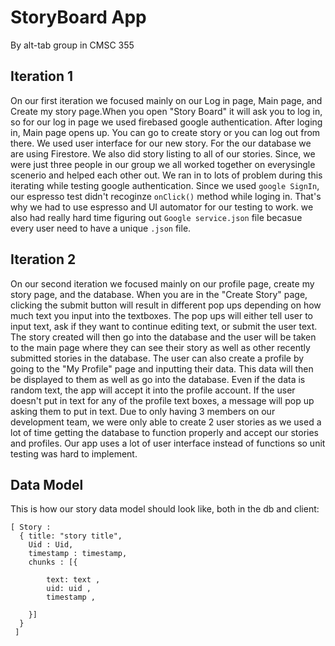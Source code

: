 # StoryBoard App

By alt-tab group in CMSC 355

## Iteration 1

On our first iteration we focused mainly on our Log in page, Main page, and Create my story page.When you open "Story Board" it will ask you to log in, so for our log in page we used firebased google authentication. After loging in, Main page opens up. You can go to create story or you can log out from there. We used user interface for our new story. For the our database we are using Firestore. We also did story listing to all of our stories. Since, we were just three people in our group we all worked together on everysingle scenerio and helped each other out. We ran in to lots of problem during this iterating while testing google authentication. Since we used `google SignIn`, our espresso test didn't recoginze `onClick()` method while loging in. That's why we had to use espresso and UI automator for our testing to work. we also had really hard time figuring out `Google service.json` file becasue every user need to have a unique `.json` file. 

## Iteration 2

On our second iteration we focused mainly on our profile page, create my story page, and the database. When you are in the "Create Story" page, clicking the submit button will result in different pop ups depending on how much text you input into the textboxes. The pop ups will either tell user to input text, ask if they want to continue editing text, or submit the user text. The story created will then go into the database and the user will be taken to the main page where they can see their story as well as other recently submitted stories in the database. The user can also create a profile by going to the "My Profile" page and inputting their data. This data will then be displayed to them as well as go into the database. Even if the data is random text, the app will accept it into the profile account. If the user doesn't put in text for any of the profile text boxes, a message will pop up asking them to put in text. Due to only having 3 members on our development team, we were only able to create 2 user stories as we used a lot of time getting the database to function properly and accept our stories and profiles. Our app uses a lot of user interface instead of functions so unit testing was hard to implement.


## Data Model
This is how our story data model should look like, both in the db and client: 

```
[ Story : 
  { title: "story title", 
    Uid : Uid,
    timestamp : timestamp, 
    chunks : [{
        
        text: text ,
        uid: uid ,
        timestamp , 
    
    }]
  }
 ]
 ```
    
